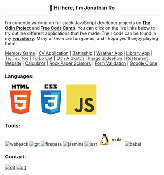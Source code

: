 <!-- https://rahuldkjain.github.io/gh-profile-readme-generator/ -->
<!-- https://www.vectorlogo.zone/ -->
<!-- https://docs.github.com/en/github/writing-on-github/getting-started-with-writing-and-formatting-on-github/basic-writing-and-formatting-syntax -->

<h3 align="center">👋 Hi  there, I'm Jonathan Ro</h3>

---

I’m currently working on full stack JavaScript developer projects on **[The Odin Project](https://www.theodinproject.com/)** and **[Free Code Camp](https://www.freecodecamp.org/)**. You can click on the live links below to try out the different applications that I've made. Their code can be found in my **[repository](https://github.com/jonro2955?tab=repositories)**. Many of them are fun games, and I hope you'll enjoy playing them!
 
[Memory Game](https://jonro2955.github.io/odin_javascript_9_memory_card/) | [CV Application](https://jonro2955.github.io/odin_javascript_8_cv_application/) | [Battleship](https://jonro2955.github.io/odin_javascript_7_battleship_2.0/) | [Weather App](https://jonro2955.github.io/odin_javascript_5_weather_app/) | [Library App](https://jonro2955.github.io/odin_javaScript_1_library/) | [Tic Tac Toe](https://jonro2955.github.io/odin_javascript_2_tictactoe/) | [To Do List](https://jonro2955.github.io/odin_javascript_4_todo_list/) | [Etch A Sketch](https://jonro2955.github.io/odin_foundations_4_etch_a_sketch/) | [Image Slideshow](https://jonro2955.github.io/odin_javascript_4.1_DUI/) | [Restaurant Website](https://jonro2955.github.io/odin_javascript_3_restaurant_page/) | [Calculator](https://jonro2955.github.io/odin_foundations_5_calculator/) | [Rock Paper Scissors](https://jonro2955.github.io/odin_foundations_3_rock_paper_scissors/) | [Form Validation](https://jonro2955.github.io/odin_js_form_validation/) | [Google Clone](https://jonro2955.github.io/odin_foundations_2_google_homepage/)

<h3>Languages:</h3>

<img src="https://raw.githubusercontent.com/devicons/devicon/master/icons/html5/html5-original-wordmark.svg" alt="html5" width="100" height="100"/><img  src="https://raw.githubusercontent.com/devicons/devicon/master/icons/css3/css3-original-wordmark.svg" alt="css3" width="100" height="100"/><img  src="https://raw.githubusercontent.com/devicons/devicon/master/icons/javascript/javascript-original.svg" alt="javascript" width="100" height="100"/>

<h3>Tools:</h3>

<img src="https://www.vectorlogo.zone/logos/js_webpack/js_webpack-icon.svg" alt="webpack" width="40" height="40"/> <img src="https://www.vectorlogo.zone/logos/git-scm/git-scm-icon.svg" alt="git" width="40" height="40"/>  <img src="https://www.vectorlogo.zone/logos/firebase/firebase-icon.svg" alt="firebase" width="40" height="40"/> <img src="https://www.vectorlogo.zone/logos/jasmine/jasmine-icon.svg" alt="jasmine" width="40" height="40"/> <img src="https://www.vectorlogo.zone/logos/jestjsio/jestjsio-icon.svg" alt="jest" width="40" height="40"/> <img src="https://raw.githubusercontent.com/devicons/devicon/master/icons/linux/linux-original.svg" alt="linux" width="40" height="40"/> <img src="https://raw.githubusercontent.com/devicons/devicon/master/icons/nodejs/nodejs-original-wordmark.svg" alt="nodejs" width="40" height="40"/> <img src="https://www.vectorlogo.zone/logos/babeljs/babeljs-icon.svg" alt="babel" width="40" height="40"/>

<h3>Contact:</h3> 
<span><a href="https://www.linkedin.com/in/jonro2955/" target="_blank"> <img src="https://www.vectorlogo.zone/logos/linkedin/linkedin-icon.svg" alt="git" width="40" height="40"/></a></span>
<span><a href="mailto:jonro.2955@gmail.com" target="_blank"> <img src="https://www.vectorlogo.zone/logos/gmail/gmail-tile.svg" alt="git" width="40" height="40"/></a></span>


